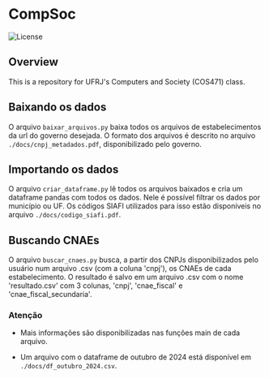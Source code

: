 # CompSoc
![License](https://img.shields.io/badge/License-MIT-blue.svg)

## Overview

This is a repository for UFRJ's Computers and Society (COS471) class.

## Baixando os dados

O arquivo `baixar_arquivos.py` baixa todos os arquivos de estabelecimentos da url do governo desejada. O formato dos arquivos é descrito no arquivo `./docs/cnpj_metadados.pdf`, disponibilizado pelo governo.

## Importando os dados

O arquivo `criar_dataframe.py` lê todos os arquivos baixados e cria um dataframe pandas com todos os dados.
Nele é possível filtrar os dados por município ou UF. Os códigos SIAFI utilizados para isso estão disponíveis no arquivo `./docs/codigo_siafi.pdf`.

## Buscando CNAEs

O arquivo `buscar_cnaes.py` busca, a partir dos CNPJs disponibilizados pelo usuário num arquivo .csv (com a coluna 'cnpj'), os CNAEs de cada estabelecimento. O resultado é salvo em um arquivo .csv com o nome 'resultado.csv' com 3 colunas, 'cnpj', 'cnae_fiscal' e 'cnae_fiscal_secundaria'.

### Atenção

- Mais informações são disponibilizadas nas funções main de cada arquivo.

- Um arquivo com o dataframe de outubro de 2024 está disponível em `./docs/df_outubro_2024.csv`.

